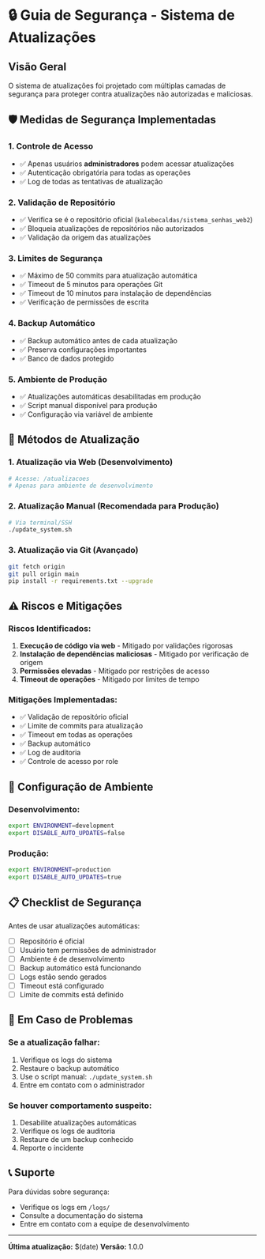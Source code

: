 # 🔒 Guia de Segurança - Sistema de Atualizações

## Visão Geral

O sistema de atualizações foi projetado com múltiplas camadas de segurança para proteger contra atualizações não autorizadas e maliciosas.

## 🛡️ Medidas de Segurança Implementadas

### 1. **Controle de Acesso**
- ✅ Apenas usuários **administradores** podem acessar atualizações
- ✅ Autenticação obrigatória para todas as operações
- ✅ Log de todas as tentativas de atualização

### 2. **Validação de Repositório**
- ✅ Verifica se é o repositório oficial (`kalebecaldas/sistema_senhas_web2`)
- ✅ Bloqueia atualizações de repositórios não autorizados
- ✅ Validação da origem das atualizações

### 3. **Limites de Segurança**
- ✅ Máximo de 50 commits para atualização automática
- ✅ Timeout de 5 minutos para operações Git
- ✅ Timeout de 10 minutos para instalação de dependências
- ✅ Verificação de permissões de escrita

### 4. **Backup Automático**
- ✅ Backup automático antes de cada atualização
- ✅ Preserva configurações importantes
- ✅ Banco de dados protegido

### 5. **Ambiente de Produção**
- ✅ Atualizações automáticas desabilitadas em produção
- ✅ Script manual disponível para produção
- ✅ Configuração via variável de ambiente

## 🚀 Métodos de Atualização

### **1. Atualização via Web (Desenvolvimento)**
```bash
# Acesse: /atualizacoes
# Apenas para ambiente de desenvolvimento
```

### **2. Atualização Manual (Recomendada para Produção)**
```bash
# Via terminal/SSH
./update_system.sh
```

### **3. Atualização via Git (Avançado)**
```bash
git fetch origin
git pull origin main
pip install -r requirements.txt --upgrade
```

## ⚠️ Riscos e Mitigações

### **Riscos Identificados:**
1. **Execução de código via web** - Mitigado por validações rigorosas
2. **Instalação de dependências maliciosas** - Mitigado por verificação de origem
3. **Permissões elevadas** - Mitigado por restrições de acesso
4. **Timeout de operações** - Mitigado por limites de tempo

### **Mitigações Implementadas:**
- ✅ Validação de repositório oficial
- ✅ Limite de commits para atualização
- ✅ Timeout em todas as operações
- ✅ Backup automático
- ✅ Log de auditoria
- ✅ Controle de acesso por role

## 🔧 Configuração de Ambiente

### **Desenvolvimento:**
```bash
export ENVIRONMENT=development
export DISABLE_AUTO_UPDATES=false
```

### **Produção:**
```bash
export ENVIRONMENT=production
export DISABLE_AUTO_UPDATES=true
```

## 📋 Checklist de Segurança

Antes de usar atualizações automáticas:

- [ ] Repositório é oficial
- [ ] Usuário tem permissões de administrador
- [ ] Ambiente é de desenvolvimento
- [ ] Backup automático está funcionando
- [ ] Logs estão sendo gerados
- [ ] Timeout está configurado
- [ ] Limite de commits está definido

## 🚨 Em Caso de Problemas

### **Se a atualização falhar:**
1. Verifique os logs do sistema
2. Restaure o backup automático
3. Use o script manual: `./update_system.sh`
4. Entre em contato com o administrador

### **Se houver comportamento suspeito:**
1. Desabilite atualizações automáticas
2. Verifique os logs de auditoria
3. Restaure de um backup conhecido
4. Reporte o incidente

## 📞 Suporte

Para dúvidas sobre segurança:
- Verifique os logs em `/logs/`
- Consulte a documentação do sistema
- Entre em contato com a equipe de desenvolvimento

---

**Última atualização:** $(date)
**Versão:** 1.0.0 